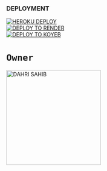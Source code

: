 
### DEPLOYMENT
 
<a href='https://dashboard.heroku.com/new?template=https://github.com/username/session name' target="_blank"><img alt='HEROKU DEPLOY' src='https://img.shields.io/badge/-HEROKU DEPLOY-black?style=for-the-badge&logo=heroku&logoColor=white'/>
 <br>
<a href='https://dashboard.render.com' target="_blank">
    <img alt='DEPLOY TO RENDER' src='https://img.shields.io/badge/-DEPLOY TO RENDER-black?style=for-the-badge&logo=render&logoColor=white'/>
</a>
 <br>
<a href='https://app.koyeb.com' target="_blank">
    <img alt='DEPLOY TO KOYEB' src='https://img.shields.io/badge/-DEPLOY TO KOYEB-black?style=for-the-badge&logo=koyeb&logoColor=white'/>
</a>


# `Owner`

 <a href="https://github.com/dahrisahib"><img src="https://github.com/dahrisahib.png" width="250" height="250" alt="DAHRI SAHIB"/></a>

   
